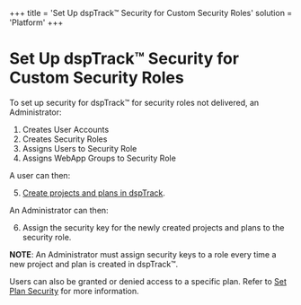 +++
title = 'Set Up dspTrack™ Security for Custom Security Roles'
solution = 'Platform'
+++

# Set Up dspTrack™ Security for Custom Security Roles

To set up security for dspTrack™ for security roles not delivered, an
Administrator:

1.  Creates User Accounts
2.  Creates Security Roles
3.  Assigns Users to Security Role
4.  Assigns WebApp Groups to Security Role  

A user can then:

5.  [Create projects and plans in
    dspTrack](../Use_Cases/Organize_Plans_with_Projects.htm).  

An Administrator can then:

6.  Assign the security key for the newly created projects and plans to
    the security role.

**NOTE**: An Administrator must assign security keys to a role every
time a new project and plan is created in dspTrack™.

Users can also be granted or denied access to a specific plan. Refer to
[Set Plan Security](Set_Plan_Security.htm) for more information.
